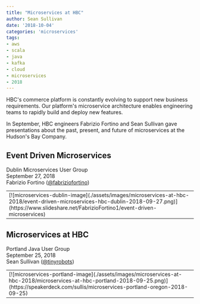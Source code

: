 ```yaml
---
title: "Microservices at HBC"
author: Sean Sullivan
date: '2018-10-04'
categories: 'microservices'
tags:
- aws
- scala
- java
- kafka
- cloud
- microservices
- 2018
---
```


HBC's commerce platform is constantly evolving to support new business requirements. Our platform's microservice architecture enables engineering teams to rapidly build and deploy new features.

In September, HBC engineers Fabrizio Fortino and Sean Sullivan gave presentations about the past, present, and future of microservices at the Hudson's Bay Company.

## Event Driven Microservices
Dublin Microservices User Group<br/>
September 27, 2018<br/>
Fabrizio Fortino ([@fabriziofortino](https://twitter.com/fabriziofortino))<br/>

<table><tr><td>
[![microservices-dublin-image](./assets/images/microservices-at-hbc-2018/event-driven-microservices-hbc-dublin-2018-09-27.png)](https://www.slideshare.net/FabrizioFortino1/event-driven-microservices)
</td></tr></table>

## Microservices at HBC
Portland Java User Group<br/>
September 25, 2018<br/>
Sean Sullivan ([@tinyrobots](https://twitter.com/tinyrobots))<br/>

<table><tr><td>
[![microservices-portland-image](./assets/images/microservices-at-hbc-2018/microservices-at-hbc-portland-2018-09-25.png)](https://speakerdeck.com/sullis/microservices-portland-oregon-2018-09-25)
</td></tr></table>
